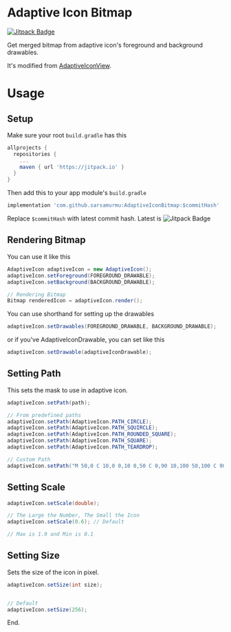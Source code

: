 # Adaptive Icon Bitmap
[![Jitpack Badge](https://jitpack.io/v/sarsamurmu/AdaptiveIconBitmap.svg)](https://jitpack.io/#sarsamurmu/AdaptiveIconBitmap)

Get merged bitmap from adaptive icon's foreground and background drawables.

It's modified from [AdaptiveIconView](https://github.com/fennifith/AdaptiveIconView).

# Usage
## Setup
Make sure your root `build.gradle` has this
```gradle
allprojects {
  repositories {
    ...
    maven { url 'https://jitpack.io' }
  }
}
```
Then add this to your app module's `build.gradle`
```gradle
implementation 'com.github.sarsamurmu:AdaptiveIconBitmap:$commitHash'
```
Replace `$commitHash` with latest commit hash. Latest is ![Jitpack Badge](https://jitpack.io/v/sarsamurmu/AdaptiveIconBitmap.svg)

## Rendering Bitmap
You can use it like this
```java
AdaptiveIcon adaptiveIcon = new AdaptiveIcon();
adaptiveIcon.setForeground(FOREGROUND_DRAWABLE);
adaptiveIcon.setBackground(BACKGROUND_DRAWABLE);

// Rendering Bitmap
Bitmap renderedIcon = adaptiveIcon.render();
```
You can use shorthand for setting up the drawables
```java
adaptiveIcon.setDrawables(FOREGROUND_DRAWABLE, BACKGROUND_DRAWABLE);
```
or if you've AdaptiveIconDrawable, you can set like this
```java
adaptiveIcon.setDrawable(adaptiveIconDrawable);
```

## Setting Path
This sets the mask to use in adaptive icon.
```java
adaptiveIcon.setPath(path);

// From predefined paths
adaptiveIcon.setPath(AdaptiveIcon.PATH_CIRCLE);
adaptiveIcon.setPath(AdaptiveIcon.PATH_SQUIRCLE);
adaptiveIcon.setPath(AdaptiveIcon.PATH_ROUNDED_SQUARE);
adaptiveIcon.setPath(AdaptiveIcon.PATH_SQUARE);
adaptiveIcon.setPath(AdaptiveIcon.PATH_TEARDROP);

// Custom Path
adaptiveIcon.setPath("M 50,0 C 10,0 0,10 0,50 C 0,90 10,100 50,100 C 90,100 100,90 100,50 C 100,10 90,0 50,0 Z");
```

## Setting Scale
```java
adaptiveIcon.setScale(double);

// The Large the Number, The Small the Icon
adaptiveIcon.setScale(0.6); // Default

// Max is 1.9 and Min is 0.1
```

## Setting Size
Sets the size of the icon in pixel.
```java
adaptiveIcon.setSize(int size);


// Default
adaptiveIcon.setSize(256);
```

End.
